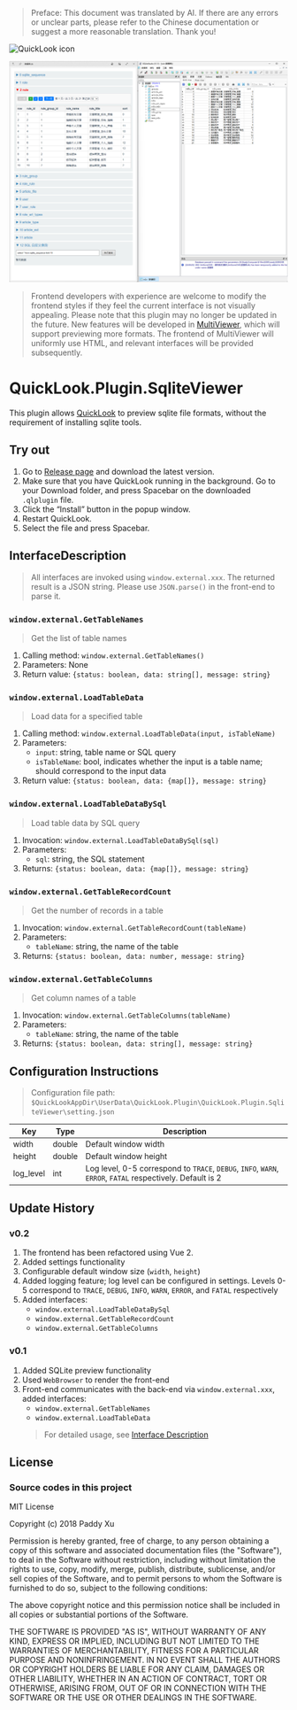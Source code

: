 > Preface: This document was translated by AI. If there are any errors or unclear parts, please refer to the Chinese documentation or suggest a more reasonable translation. Thank you!

![QuickLook icon](https://user-images.githubusercontent.com/1687847/29485863-8cd61b7c-84e2-11e7-97d5-eacc2ba10d28.png)

![example](img/example.png)

> Frontend developers with experience are welcome to modify the frontend styles if they feel the current interface is not visually appealing.
> Please note that this plugin may no longer be updated in the future. New features will be developed in [MultiViewer](https://github.com/heicycyu/QuickLook.Plugin.MultiViewer), which will support previewing more formats. The frontend of MultiViewer will uniformly use HTML, and relevant interfaces will be provided subsequently.

# QuickLook.Plugin.SqliteViewer

This plugin allows [QuickLook](https://github.com/QL-Win/QuickLook) to preview sqlite file formats, without the requirement of installing sqlite tools.

## Try out

1. Go to [Release page](https://github.com/QL-Win/QuickLook.Plugin.SqliteViewer/releases) and download the latest version.
2. Make sure that you have QuickLook running in the background. Go to your Download folder, and press <key>Spacebar</key> on the downloaded `.qlplugin` file.
3. Click the “Install” button in the popup window.
4. Restart QuickLook.
5. Select the file and press <key>Spacebar</key>.

## InterfaceDescription
> All interfaces are invoked using `window.external.xxx`. The returned result is a JSON string. Please use `JSON.parse()` in the front-end to parse it.

### `window.external.GetTableNames`
> Get the list of table names
1. Calling method: `window.external.GetTableNames()`
2. Parameters: None
3. Return value: `{status: boolean, data: string[], message: string}`

### `window.external.LoadTableData`
> Load data for a specified table
1. Calling method: `window.external.LoadTableData(input, isTableName)`
2. Parameters:
    - `input`: string, table name or SQL query
    - `isTableName`: bool, indicates whether the input is a table name; should correspond to the input data
3. Return value: `{status: boolean, data: {map[]}, message: string}`

### `window.external.LoadTableDataBySql`
> Load table data by SQL query
1. Invocation: `window.external.LoadTableDataBySql(sql)`
2. Parameters:
   - `sql`: string, the SQL statement
3. Returns: `{status: boolean, data: {map[]}, message: string}`

### `window.external.GetTableRecordCount`
> Get the number of records in a table
1. Invocation: `window.external.GetTableRecordCount(tableName)`
2. Parameters:
   - `tableName`: string, the name of the table
3. Returns: `{status: boolean, data: number, message: string}`

### `window.external.GetTableColumns`
> Get column names of a table
1. Invocation: `window.external.GetTableColumns(tableName)`
2. Parameters:
   - `tableName`: string, the name of the table
3. Returns: `{status: boolean, data: string[], message: string}`


## Configuration Instructions
> Configuration file path: `$QuickLookAppDir\UserData\QuickLook.Plugin\QuickLook.Plugin.SqliteViewer\setting.json`

| Key       | Type   | Description |
|-----------|--------|-------------|
| width     | double | Default window width |
| height    | double | Default window height |
| log_level | int    | Log level, 0-5 correspond to `TRACE`, `DEBUG`, `INFO`, `WARN`, `ERROR`, `FATAL` respectively. Default is 2 |


## Update History
### v0.2
1. The frontend has been refactored using Vue 2.
2. Added settings functionality
3. Configurable default window size (`width`, `height`)
4. Added logging feature; log level can be configured in settings.
   Levels 0-5 correspond to `TRACE`, `DEBUG`, `INFO`, `WARN`, `ERROR`, and `FATAL` respectively
5. Added interfaces:
   - `window.external.LoadTableDataBySql`
   - `window.external.GetTableRecordCount`
   - `window.external.GetTableColumns`

### v0.1
1. Added SQLite preview functionality
2. Used `WebBrowser` to render the front-end
3. Front-end communicates with the back-end via `window.external.xxx`, added interfaces:
   - `window.external.GetTableNames`
   - `window.external.LoadTableData`
   > For detailed usage, see [Interface Description](##InterfaceDescription)


## License

### Source codes in this project

MIT License

Copyright (c) 2018 Paddy Xu

Permission is hereby granted, free of charge, to any person obtaining a copy of this software and associated documentation files (the "Software"), to deal in the Software without restriction, including without limitation the rights to use, copy, modify, merge, publish, distribute, sublicense, and/or sell copies of the Software, and to permit persons to whom the Software is furnished to do so, subject to the following conditions:

The above copyright notice and this permission notice shall be included in all copies or substantial portions of the Software.

THE SOFTWARE IS PROVIDED "AS IS", WITHOUT WARRANTY OF ANY KIND, EXPRESS OR IMPLIED, INCLUDING BUT NOT LIMITED TO THE WARRANTIES OF MERCHANTABILITY, FITNESS FOR A PARTICULAR PURPOSE AND NONINFRINGEMENT. IN NO EVENT SHALL THE AUTHORS OR COPYRIGHT HOLDERS BE LIABLE FOR ANY CLAIM, DAMAGES OR OTHER LIABILITY, WHETHER IN AN ACTION OF CONTRACT, TORT OR OTHERWISE, ARISING FROM, OUT OF OR IN CONNECTION WITH THE SOFTWARE OR THE USE OR OTHER DEALINGS IN THE SOFTWARE.
